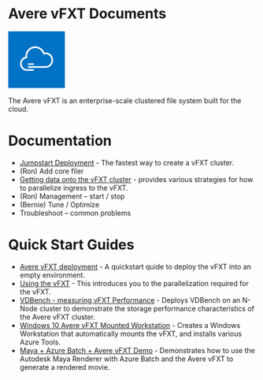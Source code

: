 # Avere vFXT Documents

<img src="images/avere_vfxt.png">

The Avere vFXT is an enterprise-scale clustered file system built for the cloud.

# Documentation
  * [Jumpstart Deployment](JumpstartDeploy.md) - The fastest way to create a vFXT cluster.
  * (Ron) Add core filer
  * [Getting data onto the vFXT cluster](GettingDataOntovFXT.md) - provides various strategies for how to parallelize ingress to the vFXT.
  * (Ron) Management – start / stop
  * (Bernie) Tune / Optimize
  * Troubleshoot – common problems

# Quick Start Guides
  * [Avere vFXT deployment](MicrosoftAverevFXTDeployment.md) - A quickstart quide to deploy the vFXT into an empty environment.
  * [Using the vFXT](UsingThevFXT.md) - This introduces you to the parallelization required for the vFXT.
  * [VDBench - measuring vFXT Performance](VDBench.md) - Deploys VDBench on an N-Node cluster to demonstrate the storage performance characteristics of the Avere vFXT cluster.
  * [Windows 10 Avere vFXT Mounted Workstation](Windows10AverevFXTMountedWorkstation.md) - Creates a Windows Workstation that automatically mounts the vFXT, and installs various Azure Tools.
  * [Maya + Azure Batch + Avere vFXT Demo](MayaAzureBatchAverevFXTDemo.md) - Demonstrates how to use the Autodesk Maya Renderer with Azure Batch and the Avere vFXT to generate a rendered movie.

